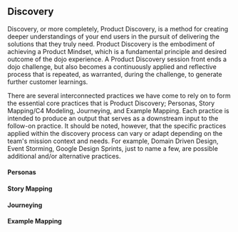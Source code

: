 ## Discovery
Discovery, or more completely, Product Discovery, is a method for creating deeper understandings of your end users in the pursuit of delivering the solutions that they truly need. Product Discovery is the embodiment of achieving a Product Mindset, which is a fundamental principle and desired outcome of the dojo experience. A Product Discovery session front ends a dojo challenge, but also becomes a continuously applied and reflective process that is repeated, as warranted, during the challenge, to generate further customer learnings. 

There are several interconnected practices we have come to rely on to form the essential core practices that is Product Discovery; Personas, Story Mapping/C4 Modeling, Journeying, and Example Mapping. Each practice is intended to produce an output that serves as a downstream input to the follow-on practice. It should be noted, however, that the specific practices applied within the discovery process can vary or adapt depending on the team's mission context and needs. For example, Domain Driven Design, Event Storming, Google Design Sprints, just to name a few, are possible additional and/or alternative practices.

#### Personas

#### Story Mapping

#### Journeying

#### Example Mapping